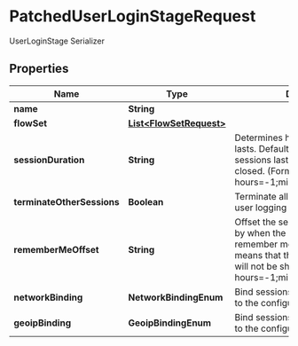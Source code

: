

# PatchedUserLoginStageRequest

UserLoginStage Serializer

## Properties

| Name | Type | Description | Notes |
|------------ | ------------- | ------------- | -------------|
|**name** | **String** |  |  [optional] |
|**flowSet** | [**List&lt;FlowSetRequest&gt;**](FlowSetRequest.md) |  |  [optional] |
|**sessionDuration** | **String** | Determines how long a session lasts. Default of 0 means that the sessions lasts until the browser is closed. (Format: hours&#x3D;-1;minutes&#x3D;-2;seconds&#x3D;-3) |  [optional] |
|**terminateOtherSessions** | **Boolean** | Terminate all other sessions of the user logging in. |  [optional] |
|**rememberMeOffset** | **String** | Offset the session will be extended by when the user picks the remember me option. Default of 0 means that the remember me option will not be shown. (Format: hours&#x3D;-1;minutes&#x3D;-2;seconds&#x3D;-3) |  [optional] |
|**networkBinding** | **NetworkBindingEnum** | Bind sessions created by this stage to the configured network |  [optional] |
|**geoipBinding** | **GeoipBindingEnum** | Bind sessions created by this stage to the configured GeoIP location |  [optional] |



